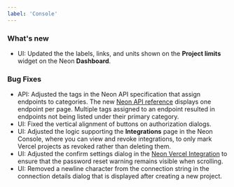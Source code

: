 ```yaml
---
label: 'Console'
---
```


### What's new

- UI: Updated the the labels, links, and units shown on the **Project limits** widget on the Neon **Dashboard**.

### Bug Fixes

- API: Adjusted the tags in the Neon API specification that assign endpoints to categories. The new [Neon API reference](https://neon.tech/docs/reference/api-reference) displays one endpoint per page. Multiple tags assigned to an endpoint resulted in endpoints not being listed under their primary category.
- UI: Fixed the vertical alignment of buttons on authorization dialogs.
- UI: Adjusted the logic supporting the **Integrations** page in the Neon Console, where you can view and revoke integrations, to only mark Vercel projects as revoked rather than deleting them.
- UI: Adjusted the confirm settings dialog in the [Neon Vercel Integration](https://vercel.com/integrations/neon) to ensure that the password reset warning remains visible when scrolling.
- UI: Removed a newline character from the connection string in the connection details dialog that is displayed after creating a new project.
